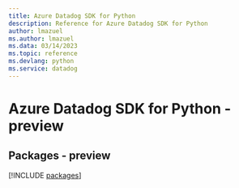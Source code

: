 ```yaml
---
title: Azure Datadog SDK for Python
description: Reference for Azure Datadog SDK for Python
author: lmazuel
ms.author: lmazuel
ms.data: 03/14/2023
ms.topic: reference
ms.devlang: python
ms.service: datadog
---
```

# Azure Datadog SDK for Python - preview
## Packages - preview
[!INCLUDE [packages](datadog-index.md)]